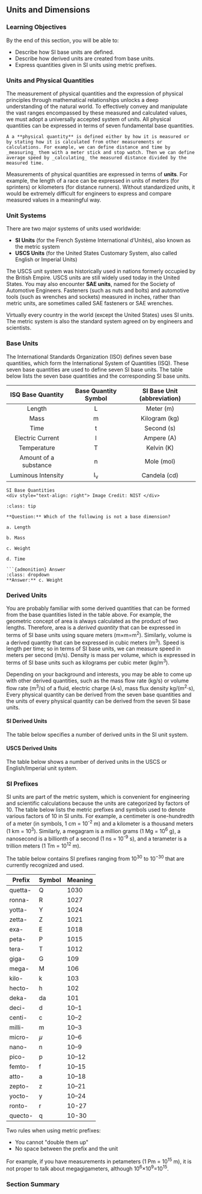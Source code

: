 ## Units and Dimensions

### Learning Objectives

By the end of this section, you will be able to:

 * Describe how SI base units are defined.
 * Describe how derived units are created from base units.
 * Express quantities given in SI units using metric prefixes.

### Units and Physical Quantities

The measurement of physical quantities and the expression of physical principles through mathematical relationships unlocks a deep understanding of the natural world. To effectively convey and manipulate the vast ranges encompassed by these measured and calculated values, we must adopt a universally accepted system of units. All physical quantities can be expressed in terms of seven fundamental base quantities.

```{note}
A a **physical quantity** is defined either by how it is measured or by stating how it is calculated from other measurements or calculations. For example, we can define distance and time by _measuring_ them with a meter stick and stop watch. Then we can define average speed by _calculating_ the measured distance divided by the measured time.
```

Measurements of physical quantities are expressed in terms of **units**. For example, the length of a race can be expressed in units of meters (for sprinters) or kilometers (for distance runners). Without standardized units, it would be extremely difficult for engineers to express and compare measured values in a meaningful way.

### Unit Systems

There are two major systems of units used worldwide:

 * **SI Units** (for the French Système International d’Unités), also known as the metric system
 * **USCS Units** (for the United States Customary System, also called English or Imperial Units)

The USCS unit system was historically used in nations formerly occupied by the British Empire. USCS units are still widely used today in the United States. You may also encounter **SAE units**, named for the Society of Automotive Engineers. Fasteners (such as nuts and bolts) and automotive tools (such as wrenches and sockets) measured in inches, rather than metric units, are sometimes called SAE fasteners or SAE wrenches.

Virtually every country in the world (except the United States) uses SI units. The metric system is also the standard system agreed on by engineers and scientists.

### Base Units

The International Standards Organization (ISO) defines seven base quantities, which form the International System of Quantities (ISQ). These seven base quantities are used to define seven SI base units. The table below lists the seven base quantities and the corresponding SI base units.

| ISQ Base Quantity | Base Quantity Symbol | SI Base Unit (abbreviation) |
| :---: | :---:| :---: | 
| Length | L | Meter (m) |
| Mass | m | Kilogram (kg) |
| Time | t | Second (s) |
| Electric Current | I | Ampere (A) |
| Temperature | T | Kelvin (K) |
| Amount of a substance | n | Mole (mol) |
| Luminous Intensity | I<sub>v</sub> | Candela (cd) |

```{figure} images/si_illustration_constants_colour_full.png
SI Base Quantities
<div style="text-align: right"> Image Credit: NIST </div>
```

```{admonition} **Worked Example**
:class: tip

**Question:** Which of the following is not a base dimension?

a. Length

b. Mass

c. Weight

d. Time

```{admonition} Answer
:class: dropdown
**Answer:** c. Weight
```

### Derived Units

You are probably familiar with some derived quantities that can be formed from the base quantities listed in the table above. For example, the geometric concept of area is always calculated as the product of two lengths. Therefore, area is a _derived quantity_ that can be expressed in terms of SI base units using square meters (m×m=m<sup>2</sup>). Similarly, volume is a derived quantity that can be expressed in cubic meters (m<sup>3</sup>). Speed is length per time; so in terms of SI base units, we can measure speed in meters per second (m/s). Density is mass per volume, which is expressed in terms of SI base units such as kilograms per cubic meter (kg/m<sup>3</sup>).

Depending on your background and interests, you may be able to come up with other derived quantities, such as the mass flow rate (kg/s) or volume flow rate (m<sup>3</sup>/s) of a fluid, electric charge (A·s), mass flux density kg/(m<sup>2</sup>·s), Every physical quantity can be derived from the seven base quantities and the units of every physical quantity can be derived from the seven SI base units.

#### SI Derived Units
The table below specifies a number of derived units in the SI unit system.

#### USCS Derived Units

The table below shows a number of derived units in the USCS or English/Imperial unit system.

### SI Prefixes

SI units are part of the metric system, which is convenient for engineering and scientific calculations because the units are categorized by factors of 10. The table below lists the metric prefixes and symbols used to denote various factors of 10 in SI units. For example, a centimeter is one-hundredth of a meter (in symbols, 1 cm = 10<sup>-2</sup> m) and a kilometer is a thousand meters (1 km = 10<sup>3</sup>). Similarly, a megagram is a million grams (1 Mg = 10<sup>6</sup> g), a nanosecond is a billionth of a second (1 ns = 10<sup>-9</sup> s), and a terameter is a trillion meters (1 Tm = 10<sup>12</sup> m).

The table below contains SI prefixes ranging from 10<sup>30</sup> to 10<sup>−30</sup> that are currently recognized and used.

| **Prefix** | **Symbol** | **Meaning** |
| --- | --- | --- |
| quetta- |	Q |	1030 |
| ronna- | R | 1027 |
| yotta- | Y | 1024 |
| zetta- | Z | 1021 |
| exa- | E | 1018 |
| peta- | P | 1015 |
| tera- | T | 1012 |
| giga- | G | 109 |
| mega- | M | 106 |
| kilo- | k | 103 |
| hecto- | h | 102 |
| deka- | da | 101 |
| deci- | d | 10–1 |
| centi- | c | 10–2 |
| milli- | m | 10–3 |
| micro- | 𝜇 | 10–6 |
| nano- | n | 10–9 |
| pico- | p | 10–12 |
| femto- | f | 10–15 |
| atto- | a | 10–18 |
| zepto- | z | 10–21 |
| yocto- | y | 10–24 |
| ronto- | r | 10-27 |
| quecto- | q |	10-30 |

Two rules when using metric prefixes:

 * You cannot "double them up"
 * No space between the prefix and the unit

For example, if you have measurements in petameters (1 Pm = 10<sup>15</sup> m), it is not proper to talk about megagigameters, although 10<sup>6</sup>×10<sup>9</sup>=10<sup>15</sup>.

### Section Summary
